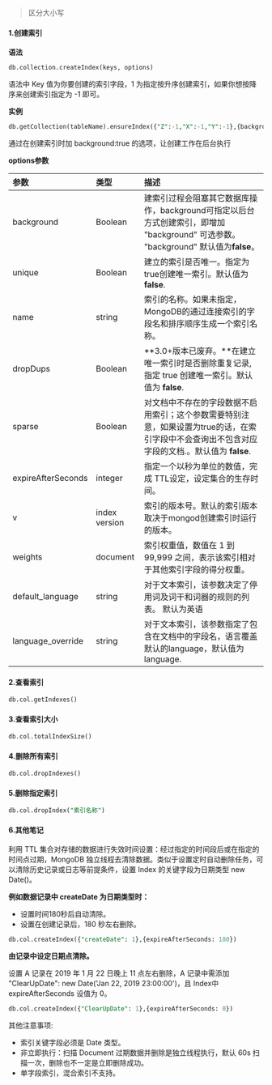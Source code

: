 > 区分大小写
 
#### 1.创建索引

**语法**

```sql
db.collection.createIndex(keys, options)
```

 语法中 Key 值为你要创建的索引字段，1 为指定按升序创建索引，如果你想按降序来创建索引指定为 -1 即可。 

**实例**

```sql
db.getCollection(tableName).ensureIndex({"Z":-1,"X":-1,"Y":-1},{background:true,unique:true})
```

 通过在创建索引时加 background:true 的选项，让创建工作在后台执行 

**options参数**

| 参数               | 类型          | 描述                                                         |
| :----------------- | :------------ | :----------------------------------------------------------- |
| background         | Boolean       | 建索引过程会阻塞其它数据库操作，background可指定以后台方式创建索引，即增加 "background" 可选参数。 "background" 默认值为**false**。 |
| unique             | Boolean       | 建立的索引是否唯一。指定为true创建唯一索引。默认值为**false**. |
| name               | string        | 索引的名称。如果未指定，MongoDB的通过连接索引的字段名和排序顺序生成一个索引名称。 |
| dropDups           | Boolean       | **3.0+版本已废弃。**在建立唯一索引时是否删除重复记录,指定 true 创建唯一索引。默认值为 **false**. |
| sparse             | Boolean       | 对文档中不存在的字段数据不启用索引；这个参数需要特别注意，如果设置为true的话，在索引字段中不会查询出不包含对应字段的文档.。默认值为 **false**. |
| expireAfterSeconds | integer       | 指定一个以秒为单位的数值，完成 TTL设定，设定集合的生存时间。 |
| v                  | index version | 索引的版本号。默认的索引版本取决于mongod创建索引时运行的版本。 |
| weights            | document      | 索引权重值，数值在 1 到 99,999 之间，表示该索引相对于其他索引字段的得分权重。 |
| default_language   | string        | 对于文本索引，该参数决定了停用词及词干和词器的规则的列表。 默认为英语 |
| language_override  | string        | 对于文本索引，该参数指定了包含在文档中的字段名，语言覆盖默认的language，默认值为 language. |







#### 2.查看索引

```sql
db.col.getIndexes()
```

#### 3.查看索引大小

```sql
db.col.totalIndexSize()
```

#### 4.删除所有索引

```sql
db.col.dropIndexes()
```

#### 5.删除指定索引

```sql
db.col.dropIndex("索引名称")
```



#### 6.其他笔记

利用 TTL 集合对存储的数据进行失效时间设置：经过指定的时间段后或在指定的时间点过期，MongoDB 独立线程去清除数据。类似于设置定时自动删除任务，可以清除历史记录或日志等前提条件，设置 Index 的关键字段为日期类型 new Date()。

**例如数据记录中 createDate 为日期类型时：**

-  设置时间180秒后自动清除。
-  设置在创建记录后，180 秒左右删除。

```sql
db.col.createIndex({"createDate": 1},{expireAfterSeconds: 180})
```

**由记录中设定日期点清除。**

设置 A 记录在 2019 年 1 月 22 日晚上 11 点左右删除，A 记录中需添加 "ClearUpDate": new Date('Jan 22, 2019 23:00:00')，且 Index中expireAfterSeconds 设值为 0。

```sql
db.col.createIndex({"ClearUpDate": 1},{expireAfterSeconds: 0})
```

其他注意事项:

-  索引关键字段必须是 Date 类型。
-  非立即执行：扫描 Document 过期数据并删除是独立线程执行，默认 60s 扫描一次，删除也不一定是立即删除成功。
-  单字段索引，混合索引不支持。